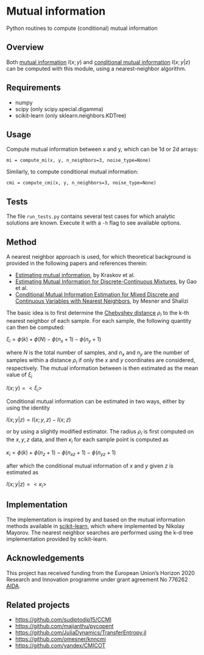 # Mutual information

Python routines to compute (conditional) mutual information

## Overview

Both [mutual information](https://en.wikipedia.org/wiki/Mutual_information) $I(x;y)$ and
[conditional mutual
information](https://en.wikipedia.org/wiki/Conditional_mutual_information) $I(x;y|z)$ can
be computed with this module, using a nearest-neighbor algorithm.

## Requirements

* numpy
* scipy (only scipy.special.digamma)
* scikit-learn (only sklearn.neighbors.KDTree)

## Usage

Compute mutual information between x and y, which can be 1d or 2d arrays:

    mi = compute_mi(x, y, n_neighbors=3, noise_type=None)

Similarly, to compute conditional mutual information:

    cmi = compute_cmi(x, y, n_neighbors=3, noise_type=None)

## Tests

The file `run_tests.py` contains several test cases for which analytic solutions are known. Execute it with a `-h` flag to see available options.

## Method

A nearest neighbor approach is used, for which theoretical background is provided in the following papers and references therein:
* [Estimating mutual information](https://doi.org/10.1103/PhysRevE.69.066138), by Kraskov et al.
* [Estimating Mutual Information for Discrete-Continuous Mixtures](https://proceedings.neurips.cc/paper/2017/file/ef72d53990bc4805684c9b61fa64a102-Paper.pdf), by Gao et al.
* [Conditional Mutual Information Estimation for Mixed Discrete and Continuous Variables with Nearest Neighbors](http://arxiv.org/abs/1912.03387), by Mesner and Shalizi

The basic idea is to first determine the [Chebyshev distance](https://en.wikipedia.org/wiki/Chebyshev_distance) $\rho_i$ to the k-th nearest neighbor of each sample. For each sample, the following quantity can then be computed:

$\xi_i = \phi(k) + \phi(N) - \phi(n_x + 1) - \phi(n_y + 1)$

where $N$ is the total number of samples, and $n_x$ and $n_y$ are the number of samples within a distance $\rho_i$ if only the $x$ and $y$ coordinates are considered, respectively. The mutual information between is then estimated as the mean value of $\xi_i$

$I(x;y) = <\xi_i>$

Conditional mutual information can be estimated in two ways, either by using the identity

$I(x;y|z) = I(x;y,z) - I(x;z)$

or by using a slightly modified estimator. The radius $\rho_i$ is first computed on the $x, y, z$ data, and then $\kappa_i$ for each sample point is computed as

$\kappa_i = \phi(k) + \phi(n_z+1) - \phi(n_{xz} + 1) - \phi(n_{yz} + 1)$

after which the conditional mutual information of $x$ and $y$ given $z$ is estimated as

$I(x;y|z) = <\kappa_i>$

## Implementation

The implementation is inspired by and based on the mutual information methods
available in [scikit-learn](scikit-learn.org/), which where implemented by
Nikolay Mayorov. The nearest neighbor searches are performed using the k-d tree
implementation provided by scikit-learn.

## Acknowledgements

This project has received funding from the European Union’s Horizon 2020 Research and Innovation programme under grant agreement No 776262 [AIDA](http://aida-space.eu/).

## Related projects

* https://github.com/sudiptodip15/CCMI
* https://github.com/majianthu/pycopent
* https://github.com/JuliaDynamics/TransferEntropy.jl
* https://github.com/omesner/knncmi
* https://github.com/yandex/CMICOT
